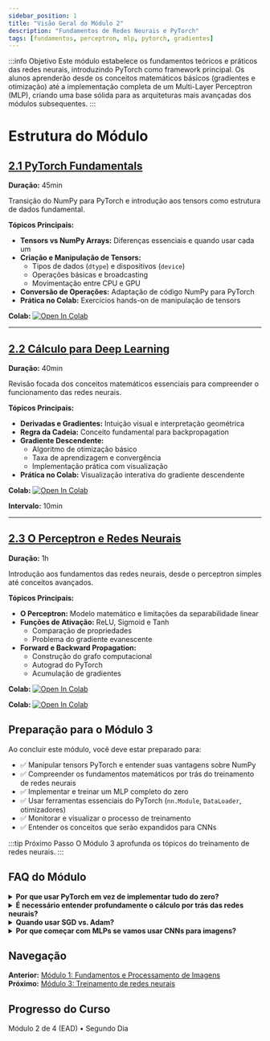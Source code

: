 ```yaml
---
sidebar_position: 1
title: "Visão Geral do Módulo 2"
description: "Fundamentos de Redes Neurais e PyTorch"
tags: [fundamentos, perceptron, mlp, pytorch, gradientes]
---
```


:::info Objetivo
Este módulo estabelece os fundamentos teóricos e práticos das redes neurais, introduzindo PyTorch como framework principal. Os alunos aprenderão desde os conceitos matemáticos básicos (gradientes e otimização) até a implementação completa de um Multi-Layer Perceptron (MLP), criando uma base sólida para as arquiteturas mais avançadas dos módulos subsequentes.
:::

# Estrutura do Módulo

## [2.1 PyTorch Fundamentals](./pytorch_vs_numpy)
**Duração:** 45min

Transição do NumPy para PyTorch e introdução aos tensors como estrutura de dados fundamental.

**Tópicos Principais:**
- **Tensors vs NumPy Arrays:** Diferenças essenciais e quando usar cada um
- **Criação e Manipulação de Tensors:**
  - Tipos de dados (`dtype`) e dispositivos (`device`)
  - Operações básicas e broadcasting
  - Movimentação entre CPU e GPU
- **Conversão de Operações:** Adaptação de código NumPy para PyTorch
- **Prática no Colab:** Exercícios hands-on de manipulação de tensors

**Colab:** [![Open In Colab](https://colab.research.google.com/assets/colab-badge.svg)](https://colab.research.google.com/drive/1h5UEJ4O4cGA5VY3xTczQTjjXJM15yymT?usp=sharing)

---

## [2.2 Cálculo para Deep Learning](./calculo_dl)
**Duração:** 40min

Revisão focada dos conceitos matemáticos essenciais para compreender o funcionamento das redes neurais.

**Tópicos Principais:**
- **Derivadas e Gradientes:** Intuição visual e interpretação geométrica
- **Regra da Cadeia:** Conceito fundamental para backpropagation
- **Gradiente Descendente:**
  - Algoritmo de otimização básico
  - Taxa de aprendizagem e convergência
  - Implementação prática com visualização
- **Prática no Colab:** Visualização interativa do gradiente descendente

**Colab:** [![Open In Colab](https://colab.research.google.com/assets/colab-badge.svg)](https://colab.research.google.com/drive/1UiZknApSIUskyPZoRwqQoTs96YCB08fL?usp=sharing)

**Intervalo:** 10min

---

## [2.3 O Perceptron e Redes Neurais](./perceptron)
**Duração:** 1h

Introdução aos fundamentos das redes neurais, desde o perceptron simples até conceitos avançados.

**Tópicos Principais:**
- **O Perceptron:** Modelo matemático e limitações da separabilidade linear
- **Funções de Ativação:** ReLU, Sigmoid e Tanh
  - Comparação de propriedades
  - Problema do gradiente evanescente
- **Forward e Backward Propagation:**
  - Construção do grafo computacional
  - Autograd do PyTorch
  - Acumulação de gradientes

**Colab:** [![Open In Colab](https://colab.research.google.com/assets/colab-badge.svg)](https://colab.research.google.com/drive/1A5yhlyKKzm7VU3qtE3Cr9rbYYNsTXYBx?usp=sharing)

**Colab:** [![Open In Colab](https://colab.research.google.com/assets/colab-badge.svg)](https://colab.research.google.com/drive/1hKdzzgJ7N2MmAIsgnziiLfmtgU-z79Zs?usp=sharing)

## Preparação para o Módulo 3

Ao concluir este módulo, você deve estar preparado para:

- ✅ Manipular tensors PyTorch e entender suas vantagens sobre NumPy
- ✅ Compreender os fundamentos matemáticos por trás do treinamento de redes neurais
- ✅ Implementar e treinar um MLP completo do zero
- ✅ Usar ferramentas essenciais do PyTorch (`nn.Module`, `DataLoader`, otimizadores)
- ✅ Monitorar e visualizar o processo de treinamento
- ✅ Entender os conceitos que serão expandidos para CNNs

:::tip Próximo Passo
O Módulo 3 aprofunda os tópicos do treinamento de redes neurais.
:::

## FAQ do Módulo

<details>
<summary><strong>Por que usar PyTorch em vez de implementar tudo do zero?</strong></summary>
<p>PyTorch automatiza cálculos de gradientes complexos, oferece otimizações de GPU e fornece componentes testados e otimizados. Isso permite focar na arquitetura e lógica do modelo em vez de detalhes de implementação.</p>
</details>

<details>
<summary><strong>É necessário entender profundamente o cálculo por trás das redes neurais?</strong></summary>
<p>Uma compreensão sólida dos gradientes e otimização é essencial para debugar problemas de treinamento, escolher hiperparâmetros adequados e entender por que certas técnicas funcionam.</p>
</details>

<details>
<summary><strong>Quando usar SGD vs. Adam?</strong></summary>
<p>Adam é geralmente mais robusto e converge mais rapidamente, sendo uma boa escolha padrão. SGD com momentum pode alcançar melhor generalização em alguns casos, especialmente com scheduling adequado da taxa de aprendizagem.</p>
</details>

<details>
<summary><strong>Por que começar com MLPs se vamos usar CNNs para imagens?</strong></summary>
<p>MLPs introduzem conceitos fundamentais (forward/backward pass, otimização, PyTorch) de forma mais simples. CNNs são extensões dos MLPs com operações específicas para dados espaciais.</p>
</details>

## Navegação

**Anterior:** [Módulo 1: Fundamentos e Processamento de Imagens](../modulo1/)  
**Próximo:** [Módulo 3: Treinamento de redes neurais](../modulo3/)

## Progresso do Curso

Módulo 2 de 4 (EAD) • Segundo Dia